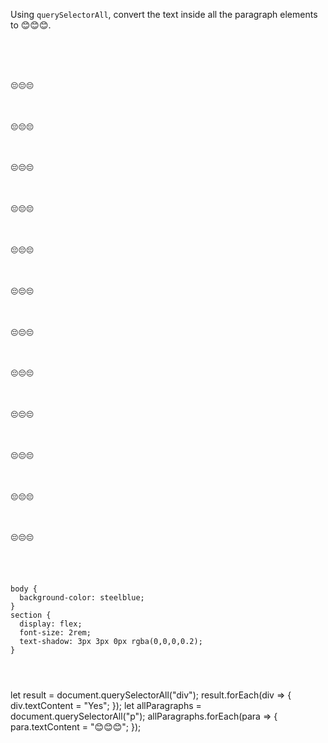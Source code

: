 Using `querySelectorAll`, convert the text
inside all the paragraph elements to
😊😊😊.

<codeblock language="javascript" type="exercise" testMode="fixedInput">
<code>
<panel language="html">
<section>
  <p>😔😔😔</p>
  <p>😔😔😔</p>
  <p>😔😔😔</p>
  <p>😔😔😔</p>
  <p>😔😔😔</p>
  <p>😔😔😔</p>
  <p>😔😔😔</p>
  <p>😔😔😔</p>
  <p>😔😔😔</p>
  <p>😔😔😔</p>
  <p>😔😔😔</p>
  <p>😔😔😔</p>
</section>
</panel>
<panel language="css">
body {
  background-color: steelblue;
}
section {
  display: flex;
  font-size: 2rem;
  text-shadow: 3px 3px 0px rgba(0,0,0,0.2);
}
</panel>
<panel language="javascript">

</panel>
</code>

<hints>
<hint>
let result = document.querySelectorAll("div");
result.forEach(div => {
  div.textContent = "Yes";
});
</hint>
</hints>

<solution>
let allParagraphs = document.querySelectorAll("p");
allParagraphs.forEach(para => {
  para.textContent = "😊😊😊";
});
</solution>
</codeblock>
